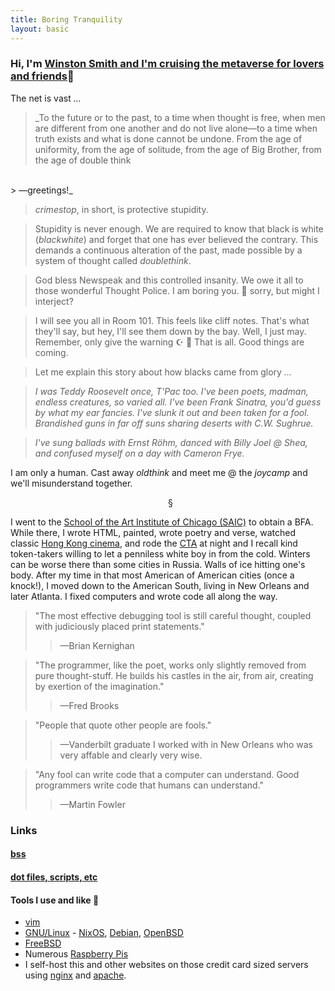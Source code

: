 ```yaml
---
title: Boring Tranquility
layout: basic
---
```


### Hi, I'm <a href="mailto:ryan@boringtranquility.io" rel="me">Winston Smith and I'm cruising the metaverse for lovers and friends</a><span>&#x1F647;</span> 

The net is vast _<span>&#8230;</span>_

> _To the future or to the past, to a time when thought is free, when men are different from one another and do not live alone<span>&mdash;</span>to a time when truth exists and what is done cannot be undone. From the age of uniformity, from the age of solitude, from the age of Big Brother, from the age of double think
<br>
> <span>&mdash;</span>greetings!_

> _crimestop_, in short, is protective stupidity.

> Stupidity is never enough. We are required to know that black is white (_blackwhite_) and forget that one has ever believed the contrary. This demands a continuous alteration of the past, made possible by a system of thought called _doublethink_.

> God bless Newspeak and this controlled insanity. We owe it all to those wonderful Thought Police. I am boring you. <span>&#x1F927;</span> sorry, but might I interject?

> I will see you all in Room 101. This feels like cliff notes. That's what they'll say, but hey, I'll see them down by the bay. Well, I just may. Remember, only give the warning <span>&#x262A; &#x1F54C;</span> That is all. Good things are coming.

> Let me explain this story about how blacks came from glory _<span>&#8230;</span>_

> _I was Teddy Roosevelt once, T'Pac too. I've been poets, madman, endless creatures, so varied all.  I've been Frank Sinatra, you'd guess by what my ear fancies. I've slunk it out and been taken for a fool. Brandished guns in far off suns sharing deserts with C.W. Sughrue._

> _I've sung ballads with Ernst R<span>&ouml;</span>hm, danced with Billy Joel @ Shea, and confused myself on a day with Cameron Frye._ 

I am only a human. Cast away _oldthink_ and meet me @ the _joycamp_ and we'll misunderstand together.

<span style="margin: 50%;">&#167;</span>

I went to the [School of the Art Institute of Chicago (SAIC)](https://en.wikipedia.org/wiki/School_of_the_Art_Institute_of_Chicago) to obtain a BFA. While there, I wrote HTML, painted, wrote poetry and verse, watched classic [Hong Kong cinema](https://en.wikipedia.org/wiki/A_Better_Tomorrow), and rode the [CTA](https://en.wikipedia.org/wiki/Chicago_Transit_Authority) at night and I recall kind token-takers willing to let a penniless white boy in from the cold. Winters can be worse there than some cities in Russia. Walls of ice hitting one's body. After my time in that most American of American cities (once a knock!), I moved down to the American South, living in New Orleans and later Atlanta. I fixed computers and wrote code all along the way.

> "The most effective debugging tool is still careful thought, coupled with judiciously placed print statements." 
>> <span>&mdash;</span>Brian Kernighan

> "The programmer, like the poet, works only slightly removed from pure thought-stuff. He builds his castles in the air, from air, creating by exertion of the imagination."
>> <span>&mdash;</span>Fred Brooks

> "People that quote other people are fools."
>> <span>&mdash;</span>Vanderbilt graduate I worked with in New Orleans who was very affable and clearly very wise.

> "Any fool can write code that a computer can understand. Good programmers write code that humans can understand."
>> <span>&mdash;</span>Martin Fowler

### Links

#### [bss](https://git.sr.ht/~rjpcasalino/bss)

#### [dot files, scripts, etc](https://git.sr.ht/~rjpcasalino/Shangri-la)

#### Tools I use and like <span>&#129520;</span>
- [vim](https://www.vim.org/)
- [GNU/Linux](https://www.gnu.org/) - [NixOS](https://nixos.org/), [Debian](https://www.debian.org/), [OpenBSD](https://openbsd.org)
- [FreeBSD](https://www.freebsd.org/)
- Numerous [Raspberry Pis](https://www.raspberrypi.org/)
- I self-host this and other websites on those credit card sized servers using [nginx](https://nginx.org/) and [apache](https://www.apache.org/).
